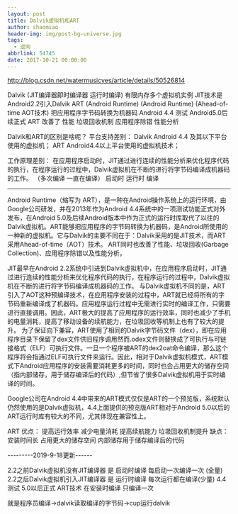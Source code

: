 ```yaml
---
layout: post
title: Dalvik虚拟机和ART
author: shaomiao
header-img: img/post-bg-universe.jpg
tags:
  - 逆向
abbrlink: 54745
date: 2017-10-21 00:00:00
---
```

http://blog.csdn.net/watermusicyes/article/details/50526814

Dalvik (JIT编译器即时编译器 运行时编译) 有限内存多个虚拟机实例 JIT技术是Android2.2引入Dalvik
ART (Android Runtime) (Android Runtime) (Ahead-of-time AOT技术) 把应用程序字节码转换为机器码 Android 4.4 测试 Android5.0后续正式
ART 改善了 性能 垃圾回收机制 应用程序除错  性能分析




Dalvik和ART的区别是啥呢？
平台支持差别：
Dalvik Android 4.4 及其以下平台使用的虚拟机； ART Android4.4以上平台使用的虚拟机技术；

工作原理差别：
在应用程序启动时，JIT通过进行连续的性能分析来优化程序代码的执行，在程序运行的过程中，Dalvik虚拟机在不断的进行将字节码编译成机器码的工作。 （多次编译 一直在编译） 启动时 运行时 编译

------

Android Runtime（缩写为 ART），是一种在Android操作系统上的运行环境，由Google公司研发，并在2013年作为Android 4.4系统中的一项测试功能正式对外发布，在Android 5.0及后续Android版本中作为正式的运行时库取代了以往的Dalvik虚拟机。ART能够把应用程序的字节码转换为机器码，是Android所使用的一种新的虚拟机。它与Dalvik的主要不同在于：Dalvik采用的是JIT技术，而ART采用Ahead-of-time（AOT）技术。 ART同时也改善了性能、垃圾回收(Garbage Collection)、应用程序除错以及性能分析。

JIT最早在Android 2.2系统中引进到Dalvik虚拟机中，在应用程序启动时，JIT通过进行连续的性能分析来优化程序代码的执行，在程序运行的过程中，Dalvik虚拟机在不断的进行将字节码编译成机器码的工作。 与Dalvik虚拟机不同的是，ART引入了AOT这种预编译技术，在应用程序安装的过程中，ART就已经将所有的字节码重新编译成了机器码。应用程序运行过程中无需进行实时的编译工作，只需要进行直接调用。因此，ART极大的提高了应用程序的运行效率，同时也减少了手机的电量消耗，提高了移动设备的续航能力，在垃圾回收等机制上也有了较大的提升。 为了保证向下兼容，ART使用了相同的Dalvik字节码文件（dex），即在应用程序目录下保留了dex文件供旧程序调用然而.odex文件则替换成了可执行与可链接格式（ELF）可执行文件。一旦一个程序被ART的dex2oat命令编译，那么这个程序将会指通过ELF可执行文件来运行。因此，相对于Dalvik虚拟机模式，ART模式下Android应用程序的安装需要消耗更多的时间，同时也会占用更大的储存空间（指内部储存，用于储存编译后的代码）,但节省了很多Dalvik虚拟机用于实时编译的时间。

Google公司在Android 4.4中带来的ART模式仅仅是ART的一个预览版，系统默认仍然使用的是Dalvik虚拟机，4.4上面提供的预览版ART相对于Android 5.0以后的ART运行时库有较大的不同，尤其体现在兼容性上。

ART
优点：
提高运行效率
减少电量消耗
提高续航能力
垃圾回收机制提升
缺点：
安装时间长
占用更大的储存空间 内部储存用于储存编译后的代码


---------2019-9-18更新------

2.2之前Dalvik虚拟机没有JIT编译器 是  启动时编译  每启动一次编译一次 (全量)
2.2之后Dalvik虚拟机引入JIT编译器 是 运行时编译  每次运行都在编译(少量)
4.4 测试 5.0以后正式 ART技术  在安装时编译 只编译一次


就是程序员编译->dalvik读取编译的字节码->cup运行dalvik
